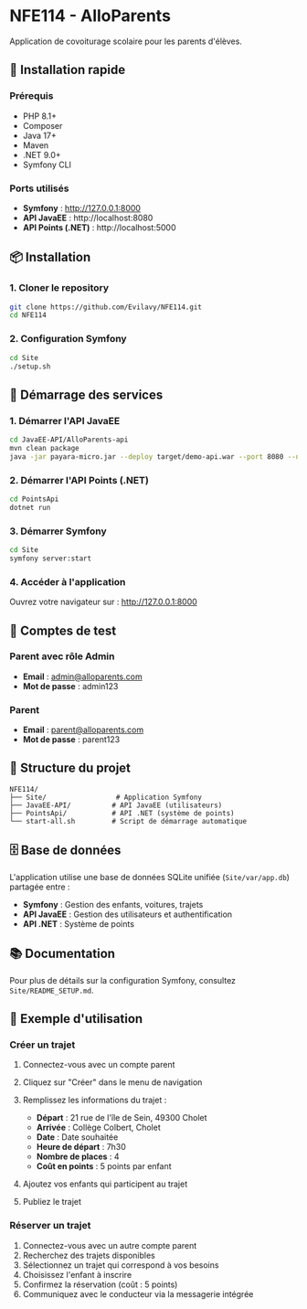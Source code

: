 # NFE114 - AlloParents

Application de covoiturage scolaire pour les parents d'élèves.

## 🚀 Installation rapide

### Prérequis
- PHP 8.1+
- Composer
- Java 17+
- Maven
- .NET 9.0+
- Symfony CLI

### Ports utilisés
- **Symfony** : http://127.0.0.1:8000
- **API JavaEE** : http://localhost:8080
- **API Points (.NET)** : http://localhost:5000

## 📦 Installation

### 1. Cloner le repository
```bash
git clone https://github.com/Evilavy/NFE114.git
cd NFE114
```

### 2. Configuration Symfony
```bash
cd Site
./setup.sh
```

## 🚀 Démarrage des services

### 1. Démarrer l'API JavaEE
```bash
cd JavaEE-API/AlloParents-api
mvn clean package
java -jar payara-micro.jar --deploy target/demo-api.war --port 8080 --noCluster
```

### 2. Démarrer l'API Points (.NET)
```bash
cd PointsApi
dotnet run
```

### 3. Démarrer Symfony
```bash
cd Site
symfony server:start
```

### 4. Accéder à l'application
Ouvrez votre navigateur sur : http://127.0.0.1:8000

## 👥 Comptes de test

### Parent avec rôle Admin
- **Email** : admin@alloparents.com
- **Mot de passe** : admin123

### Parent
- **Email** : parent@alloparents.com
- **Mot de passe** : parent123

## 📁 Structure du projet

```
NFE114/
├── Site/                 # Application Symfony
├── JavaEE-API/          # API JavaEE (utilisateurs)
├── PointsApi/           # API .NET (système de points)
└── start-all.sh         # Script de démarrage automatique
```

## 🗄️ Base de données

L'application utilise une base de données SQLite unifiée (`Site/var/app.db`) partagée entre :
- **Symfony** : Gestion des enfants, voitures, trajets
- **API JavaEE** : Gestion des utilisateurs et authentification
- **API .NET** : Système de points

## 📚 Documentation

Pour plus de détails sur la configuration Symfony, consultez `Site/README_SETUP.md`.

## 🚗 Exemple d'utilisation

### Créer un trajet
1. Connectez-vous avec un compte parent
2. Cliquez sur "Créer" dans le menu de navigation
3. Remplissez les informations du trajet :
   - **Départ** : 21 rue de l'île de Sein, 49300 Cholet
   - **Arrivée** : Collège Colbert, Cholet
   - **Date** : Date souhaitée
   - **Heure de départ** : 7h30
   - **Nombre de places** : 4
   - **Coût en points** : 5 points par enfant

4. Ajoutez vos enfants qui participent au trajet
5. Publiez le trajet

### Réserver un trajet
1. Connectez-vous avec un autre compte parent
2. Recherchez des trajets disponibles
3. Sélectionnez un trajet qui correspond à vos besoins
4. Choisissez l'enfant à inscrire
5. Confirmez la réservation (coût : 5 points)
6. Communiquez avec le conducteur via la messagerie intégrée